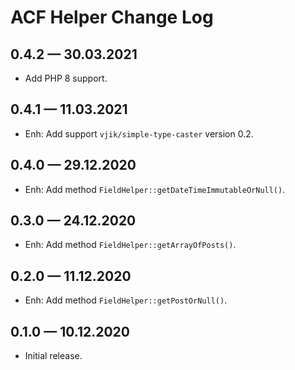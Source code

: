 # ACF Helper Change Log

## 0.4.2 — 30.03.2021

- Add PHP 8 support.

## 0.4.1 — 11.03.2021

- Enh: Add support `vjik/simple-type-caster` version 0.2.

## 0.4.0 — 29.12.2020

- Enh: Add method `FieldHelper::getDateTimeImmutableOrNull()`.

## 0.3.0 — 24.12.2020

- Enh: Add method `FieldHelper::getArrayOfPosts()`.

## 0.2.0 — 11.12.2020

- Enh: Add method `FieldHelper::getPostOrNull()`.

## 0.1.0 — 10.12.2020

- Initial release.
